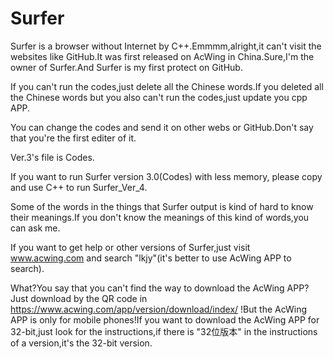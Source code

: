 # Surfer
Surfer is a browser without Internet by C++.Emmmm,alright,it can't visit the websites like GitHub.It was first released on AcWing in China.Sure,I'm the owner of Surfer.And Surfer is my first protect on GitHub.

If you can't run the codes,just delete all the Chinese words.If you deleted all the Chinese words but you also can't run the codes,just update you cpp APP.

You can change the codes and send it on other webs or GitHub.Don't say that you're the first editer of it.

Ver.3's file is Codes.

If you want to run Surfer version 3.0(Codes) with less memory, please copy and use C++ to run Surfer_Ver_4.

Some of the words in the things that Surfer output is kind of hard to know their meanings.If you don't know the meanings of this kind of words,you can ask me.

If you want to get help or other versions of Surfer,just visit www.acwing.com and search "lkjy"(it's better to use AcWing APP to search).

What?You say that you can't find the way to download the AcWing APP?Just download by the QR code in https://www.acwing.com/app/version/download/index/ !But the AcWing APP is only for mobile phones!If you want to download the AcWing APP for 32-bit,just look for the instructions,if there is "32位版本" in the instructions of a version,it's the 32-bit version.
